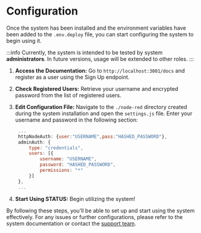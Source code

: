 # Configuration

Once the system has been installed and the environment variables have been added to the `.env.deploy` file, you can start configuring the system to begin using it.

:::info
Currently, the system is intended to be tested by system **administrators**. In future versions, usage will be extended to other roles.
:::

1. **Access the Documentation:**
   Go to `http://localhost:3001/docs` and register as a user using the Sign Up endpoint.

2. **Check Registered Users:**
   Retrieve your username and encrypted password from the list of registered users.

3. **Edit Configuration File:**
   Navigate to the `./node-red` directory created during the system installation and open the `settings.js` file. Enter your username and password in the following section:

   ```javascript
    ...
    httpNodeAuth: {user:"USERNAME",pass:"HASHED_PASSWORD"},
    adminAuth: {
        type: "credentials",
        users: [{
            username: "USERNAME",
            password: "HASHED_PASSWORD",
            permissions: "*"
        }]
    },
    ...
   ```

4. **Start Using STATUS:**
   Begin utilizing the system!

By following these steps, you'll be able to set up and start using the system effectively. For any issues or further configurations, please refer to the system documentation or contact the [support team](https://github.com/orgs/statuscompliance/people).
